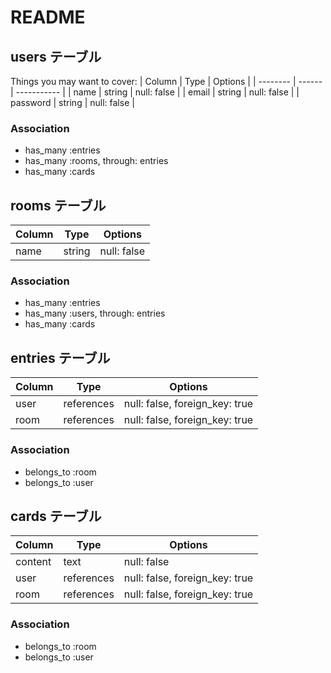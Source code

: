 # README

## users テーブル

Things you may want to cover:
| Column   | Type   | Options     |
| -------- | ------ | ----------- |
| name     | string | null: false |
| email    | string | null: false |
| password | string | null: false |

### Association

- has_many :entries
- has_many :rooms, through: entries
- has_many :cards

## rooms テーブル

| Column | Type   | Options     |
| ------ | ------ | ----------- |
| name   | string | null: false |

### Association

- has_many :entries
- has_many :users, through: entries
- has_many :cards

## entries テーブル

| Column | Type       | Options                        |
| ------ | ---------- | ------------------------------ |
| user   | references | null: false, foreign_key: true |
| room   | references | null: false, foreign_key: true |

### Association

- belongs_to :room
- belongs_to :user

## cards テーブル

| Column  | Type       | Options                        |
| ------- | ---------- | ------------------------------ |
| content | text       | null: false                    |
| user    | references | null: false, foreign_key: true |
| room    | references | null: false, foreign_key: true |

### Association

- belongs_to :room
- belongs_to :user